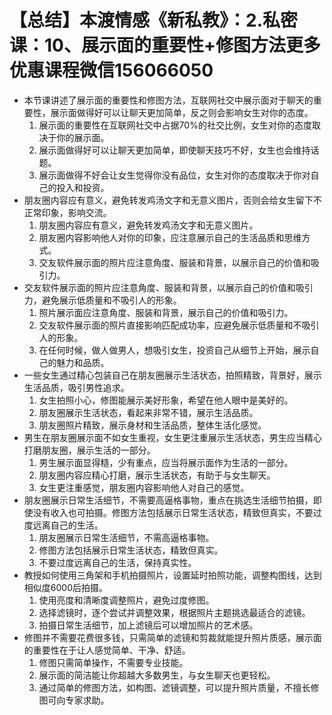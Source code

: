 # 【总结】本渡情感《新私教》：2.私密课：10、展示面的重要性+修图方法更多优惠课程微信156066050

-   本节课讲述了展示面的重要性和修图方法，互联网社交中展示面对于聊天的重要性，展示面做得好可以让聊天更加简单，反之则会影响女生对你的态度。
    1.  展示面的重要性在互联网社交中占据70%的社交比例，女生对你的态度取决于你的展示面。
    2.  展示面做得好可以让聊天更加简单，即使聊天技巧不好，女生也会维持话题。
    3.  展示面做得不好会让女生觉得你没有品位，女生对你的态度取决于你对自己的投入和投资。
-   朋友圈内容应有意义，避免转发鸡汤文字和无意义图片，否则会给女生留下不正常印象，影响交流。
    1.  朋友圈内容应有意义，避免转发鸡汤文字和无意义图片。
    2.  朋友圈内容影响他人对你的印象，应注意展示自己的生活品质和思维方式。
    3.  交友软件展示面的照片应注意角度、服装和背景，以展示自己的价值和吸引力。
-   交友软件展示面的照片应注意角度、服装和背景，以展示自己的价值和吸引力，避免展示低质量和不吸引人的形象。
    1.  照片展示面应注意角度、服装和背景，展示自己的价值和吸引力。
    2.  交友软件展示面的照片直接影响匹配成功率，应避免展示低质量和不吸引人的形象。
    3.  在任何时候，做人做男人，想吸引女生，投资自己从细节上开始，展示自己的魅力和品质。
-   一些女生通过精心包装自己在朋友圈展示生活状态，拍照精致，背景好，展示生活品质，吸引男性追求。
    1.  女生拍照小心，修图能展示美好形象，希望在他人眼中是美好的。
    2.  朋友圈展示生活状态，看起来非常不错，展示生活品质。
    3.  朋友圈照片精致，展示身材和生活品质，整体生活化感觉。
-   男生在朋友圈展示面不如女生重视，女生更注重展示生活状态，男生应当精心打磨朋友圈，展示生活的一部分。
    1.  男生展示面显得糙，少有重点，应当将展示面作为生活的一部分。
    2.  朋友圈内容应精心打磨，展示生活状态，有助于与女生聊天。
    3.  女生更注重感觉，朋友圈内容影响他人对自己的感觉。
-   朋友圈展示日常生活细节，不需要高逼格事物，重点在挑选生活细节拍摄，即使没有收入也可拍摄。修图方法包括展示日常生活状态，精致但真实，不要过度远离自己的生活。
    1.  朋友圈展示日常生活细节，不需高逼格事物。
    2.  修图方法包括展示日常生活状态，精致但真实。
    3.  不要过度远离自己的生活，保持真实性。
-   教授如何使用三角架和手机拍摄照片，设置延时拍照功能，调整构图线，达到相似度6000后拍摄。
    1.  使用亮度和清晰度调整照片，避免过度修图。
    2.  选择滤镜时，逐个尝试并调整效果，根据照片主题挑选最适合的滤镜。
    3.  拍摄日常生活细节，加上滤镜后可以增加照片的艺术感。
-   修图并不需要花费很多钱，只需简单的滤镜和剪裁就能提升照片质感，展示面的重要性在于让人感觉简单、干净、舒适。
    1.  修图只需简单操作，不需要专业技能。
    2.  展示面的简洁能让你超越大多数男生，与女生聊天也更轻松。
    3.  通过简单的修图方法，如构图、滤镜调整，可以提升照片质量，不擅长修图可向专家求助。